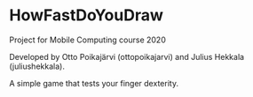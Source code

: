 # HowFastDoYouDraw
Project for Mobile Computing course 2020

Developed by Otto Poikajärvi (ottopoikajarvi) and Julius Hekkala (juliushekkala).

A simple game that tests your finger dexterity. 
